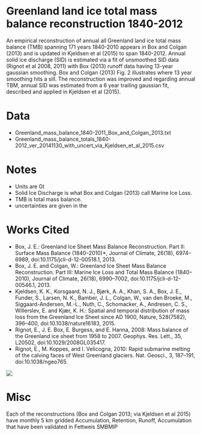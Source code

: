 # Greenland land ice total mass balance reconstruction 1840-2012
An empirical reconstruction of annual all Greenland land ice total mass balance (TMB) spanning 171 years 1840-2010 appears in Box and Colgan (2013) and is updated in Kjeldsen et al (2015) to span 1840-2012. Annual solid ice discharge (SID) is estimated via a fit of unsmoothed SID data (Rignot et al 2008, 2011) with Box (2013) runoff data having 13-year gaussian smoothing. Box and Colgan (2013) Fig. 2 illustrates where 13 year smoothing hits a sill. The reconstruction was improved and regarding annual TBM, annual SID was estimated from a 6 year trailing gaussian fit, described and applied in Kjeldsen et al (2015).

# Data
- Greenland_mass_balance_1840-2011_Box_and_Colgan_2013.txt
- Greenland_mass_balance_totals_1840-2012_ver_20141130_with_uncert_via_Kjeldsen_et_al_2015.csv

# Notes
- Units are Gt
- Solid Ice Discharge is what Box and Colgan (2013) call Marine Ice Loss. 
- TMB is total mass balance.
- uncertainties are given in the


# Works Cited
- Box, J. E.: Greenland Ice Sheet Mass Balance Reconstruction. Part II: Surface Mass Balance (1840–2010)*, Journal of Climate, 26(18), 6974–6989, doi:10.1175/jcli-d-12-00518.1, 2013.
- Box, J. E. and Colgan, W.: Greenland Ice Sheet Mass Balance Reconstruction. Part III: Marine Ice Loss and Total Mass Balance (1840–2010), Journal of Climate, 26(18), 6990–7002, doi:10.1175/jcli-d-12-00546.1, 2013.
- Kjeldsen, K. K., Korsgaard, N. J., Bjørk, A. A., Khan, S. A., Box, J. E., Funder, S., Larsen, N. K., Bamber, J. L., Colgan, W., van den Broeke, M., Siggaard-Andersen, M.-L., Nuth, C., Schomacker, A., Andresen, C. S., Willerslev, E. and Kjær, K. H.: Spatial and temporal distribution of mass loss from the Greenland Ice Sheet since AD 1900, Nature, 528(7582), 396–400, doi:10.1038/nature16183, 2015.
- Rignot, E., J. E. Box, E. Burgess, and E. Hanna, 2008: Mass balance of the Greenland ice sheet from 1958 to 2007. Geophys. Res.
Lett., 35, L20502, doi:10.1029/2008GL035417.
- Rignot, E., M. Koppes, and I. Velicogna, 2010: Rapid submarine melting of the calving faces of West Greenland glaciers. Nat. Geosci.,
3, 187–191, doi:10.1038/ngeo765.


![](plot_timeseries_TMB_1840-2012_with_SLR.png)

# Misc
Each of the reconstructions (Box and Colgan 2013; via Kjeldsen et al 2015) have monthly 5 km gridded Accumulation, Retention, Runoff, Accumulation that have been validated in Fettweis SMBMIP
